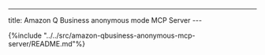---
title: Amazon Q Business anonymous mode MCP Server
    ---

{%include "../../src/amazon-qbusiness-anonymous-mcp-server/README.md"%}
